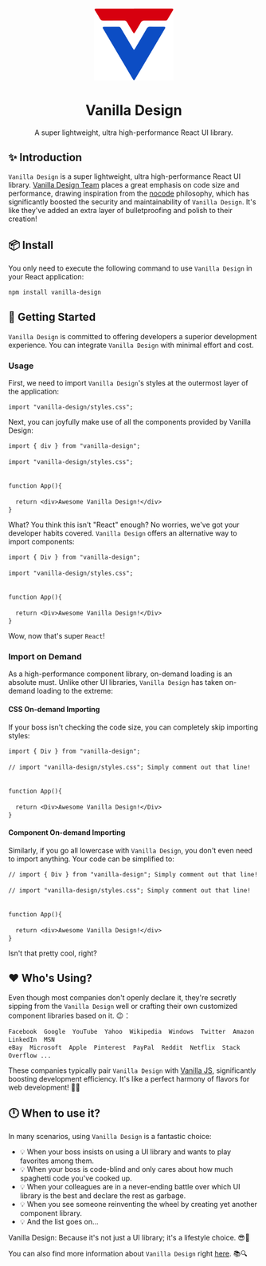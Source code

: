 <p align="center">
  <a href="https://github.com/maotoumao/vanilla-design">
    <img width="160" src="./vanilla-design.svg">
  </a>
</p>

<h1 align="center">Vanilla Design</h1>

<div align="center">
  A super lightweight, ultra high-performance React UI library.
</div>


## ✨ Introduction

`Vanilla Design` is a super lightweight, ultra high-performance React UI library. [Vanilla Design Team](https://github.com/maotoumao)  places a great emphasis on code size and performance, drawing inspiration from the [nocode](https://github.com/kelseyhightower/nocode) philosophy, which has significantly boosted the security and maintainability of `Vanilla Design`. It's like they've added an extra layer of bulletproofing and polish to their creation! 

## 📦 Install

You only need to execute the following command to use `Vanilla Design` in your React application:

```bash
npm install vanilla-design
```


## 🔨 Getting Started

`Vanilla Design` is committed to offering developers a superior development experience. You can integrate `Vanilla Design` with minimal effort and cost.

### Usage

First, we need to import `Vanilla Design`'s styles at the outermost layer of the application:

``` tsx
import "vanilla-design/styles.css";
```

Next, you can joyfully make use of all the components provided by Vanilla Design:

``` tsx
import { div } from "vanilla-design";

import "vanilla-design/styles.css";


function App(){

  return <div>Awesome Vanilla Design!</div>
}
```

What? You think this isn't "React" enough? No worries, we've got your developer habits covered. `Vanilla Design` offers an alternative way to import components:

``` tsx
import { Div } from "vanilla-design";

import "vanilla-design/styles.css";


function App(){

  return <Div>Awesome Vanilla Design!</Div>
}
```

Wow, now that's super `React`!

### Import on Demand

As a high-performance component library, on-demand loading is an absolute must. Unlike other UI libraries, `Vanilla Design` has taken on-demand loading to the extreme:

#### CSS On-demand Importing

If your boss isn't checking the code size, you can completely skip importing styles:

```tsx
import { Div } from "vanilla-design";

// import "vanilla-design/styles.css"; Simply comment out that line!


function App(){

  return <Div>Awesome Vanilla Design!</Div>
}
```

#### Component On-demand Importing

Similarly, if you go all lowercase with `Vanilla Design`, you don't even need to import anything. Your code can be simplified to:

``` tsx
// import { Div } from "vanilla-design"; Simply comment out that line!

// import "vanilla-design/styles.css"; Simply comment out that line!


function App(){

  return <div>Awesome Vanilla Design!</div>
}
```

Isn't that pretty cool, right?


## ❤️ Who's Using?

Even though most companies don't openly declare it, they're secretly sipping from the `Vanilla Design` well or crafting their own customized component libraries based on it. 😉：

```
Facebook  Google  YouTube  Yahoo  Wikipedia  Windows  Twitter  Amazon  LinkedIn  MSN
eBay  Microsoft  Apple  Pinterest  PayPal  Reddit  Netflix  Stack Overflow ...
```
These companies typically pair `Vanilla Design` with [Vanilla JS](http://vanilla-js.com/), significantly boosting development efficiency. It's like a perfect harmony of flavors for web development! 🍦🚀


## 🕛 When to use it? 

In many scenarios, using `Vanilla Design` is a fantastic choice:
- 💡 When your boss insists on using a UI library and wants to play favorites among them.
- 💡 When your boss is code-blind and only cares about how much spaghetti code you've cooked up.
- 💡 When your colleagues are in a never-ending battle over which UI library is the best and declare the rest as garbage.
- 💡 When you see someone reinventing the wheel by creating yet another component library.
- 💡 And the list goes on...

Vanilla Design: Because it's not just a UI library; it's a lifestyle choice. 😎🚀

You can also find more information about `Vanilla Design` right [here](https://developer.mozilla.org/zh-CN/docs/Web/HTML/Element). 📚🔍
